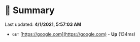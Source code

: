 # 📖 Summary
Last updated: **4/1/2021, 5:57:03 AM**

- `GET` [https://google.com](https://google.com) - **Up** (134ms)
